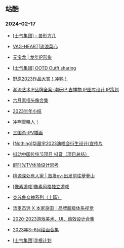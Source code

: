 ## 站酷 
### 2024-02-17

+ [[士气集团] - 兽形方几](https://www.zcool.com.cn/work/ZNjU3NjMxNDQ=.html)

+ [VAG-HEART|流浪菜心](https://www.zcool.com.cn/work/ZNjU3NDkwNTI=.html)

+ [元宝龙 | 龙年IP形象](https://www.zcool.com.cn/work/ZNjU3NzUyNDQ=.html)

+ [[士气集团] OOTD Outft sharing](https://www.zcool.com.cn/work/ZNjU3NTczMDQ=.html)

+ [野原2023作品大赏！冲鸭！](https://www.zcool.com.cn/work/ZNjU3MjY1MTI=.html)

+ [潮流艺术IP品牌全案-潮玩IP 吉祥物 IP图库设计 IP策划](https://www.zcool.com.cn/work/ZNjU3NTc0NDg=.html)

+ [六月素描头像合集](https://www.zcool.com.cn/work/ZNjU3MzgwNjQ=.html)

+ [2023半年小结](https://www.zcool.com.cn/work/ZNjU3Njc2ODA=.html)

+ [冲啊雪糕人！](https://www.zcool.com.cn/work/ZNjU2NDAxNDA=.html)

+ [三国杀-PV插画](https://www.zcool.com.cn/work/ZNjU3NzA4ODg=.html)

+ [[Nothing]华晨宇2023演唱会衍生设计/宣传片](https://www.zcool.com.cn/work/ZNjU4MDQxMzY=.html)

+ [抖动中国传统节项目 抖音（项目总结）](https://www.zcool.com.cn/work/ZNjU3NTUzMDg=.html)

+ [鲜时光TV体验设计思考](https://www.zcool.com.cn/work/ZNjU3NTc1MDQ=.html)

+ [桃源深处有人家 | 首发pv-出发前往萝萝山](https://www.zcool.com.cn/work/ZNjU3ODY0MTI=.html)

+ [[像素游戏]像素风格独立游戏](https://www.zcool.com.cn/work/ZNjU3NjE1NDQ=.html)

+ [克苏鲁众神系列（上篇）](https://www.zcool.com.cn/work/ZNjU3NzYxMzI=.html)

+ [汤臣杰逊 X 本家良田｜品牌超级体系视觉](https://www.zcool.com.cn/work/ZNjU3NTE3ODg=.html)

+ [2020-2023游戏美术、UI、动效设计合集](https://www.zcool.com.cn/work/ZNjU3NjMyMjA=.html)

+ [2023年3~6月绘画合集](https://www.zcool.com.cn/work/ZNjU3OTYwOTI=.html)

+ [[士气集团]寻根计划](https://www.zcool.com.cn/work/ZNjU3ODA4NDg=.html)

